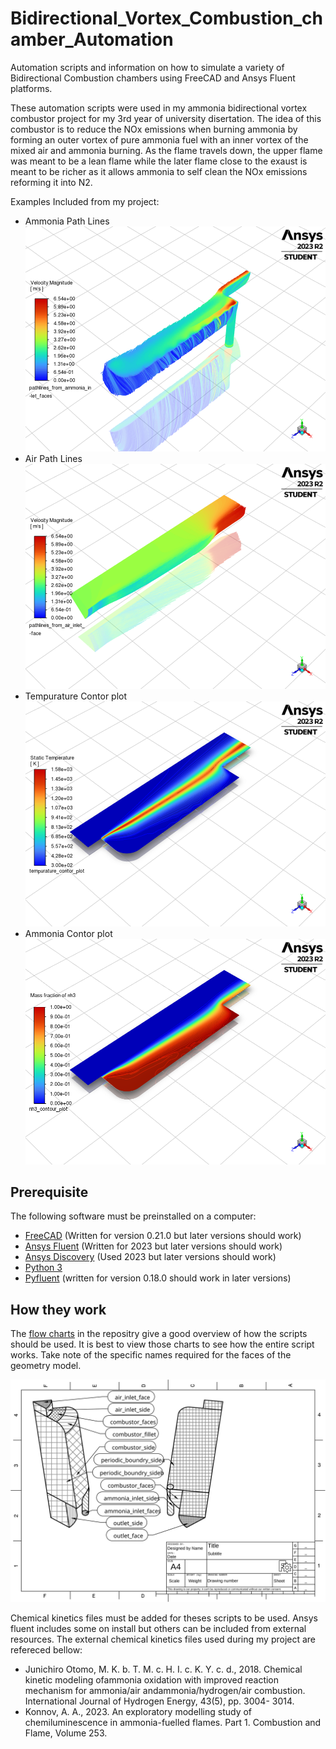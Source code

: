 # Bidirectional_Vortex_Combustion_chamber_Automation
Automation scripts and information on how to simulate a variety of Bidirectional Combustion chambers using FreeCAD and Ansys Fluent platforms.

These automation scripts were used in my ammonia bidirectional vortex combustor project for my 3rd year of university disertation. The idea of this combustor is to reduce the NOx emissions when burning ammonia by forming an outer vortex of pure ammonia fuel with an inner vortex of the mixed air and ammonia burning. As the flame travels down, the upper flame was meant to be a lean flame while the later flame close to the exaust is meant to be richer as it allows ammonia to self clean the NOx emissions reforming it into N2.

Examples Included from my project:
- Ammonia Path Lines
![](Example_Ammonia_Fuel_Inlets_Pathlines.png)
- Air Path Lines
![](Example_Air_Inlet_Path_Lines.png)
- Tempurature Contor plot
![](Example_Tempurature_Contour.png)
- Ammonia Contor plot
![](Example_NH3_Contour_Plot.png)

## Prerequisite
The following software must be preinstalled on a computer:
- [FreeCAD](https://www.freecad.org/) (Written for version 0.21.0 but later versions should work)
- [Ansys Fluent](https://www.ansys.com/products/fluids/ansys-fluent) (Written for 2023 but later versions should work)
- [Ansys Discovery](https://www.ansys.com/products/3d-design/ansys-discovery) (Used 2023 but later versions should work)
- [Python 3](https://www.python.org/)
- [Pyfluent](https://fluent.docs.pyansys.com/) (written for version 0.18.0 should work in later versions)

## How they work
The [flow charts](https://github.com/EthanTesting/Bidirectional_Vortex_Combustion_chamber_Automation/blob/main/Flow_Charts_of_Entire_Work_Process.pdf) in the repositry give a good overview of how the scripts should be used. It is best to view those charts to see how the entire script works. Take note of the specific names required for the faces of the geometry model.

![Specific Names for Model Faces](Assigned_Face_Names_Needed_For_Automation.svg)

Chemical kinetics files must be added for theses scripts to be used. Ansys fluent includes some on install but others can be included from external resources. The external chemical kinetics files used during my project are refereced bellow:
- Junichiro Otomo, M. K. b. T. M. c. H. I. c. K. Y. c. d., 2018. Chemical kinetic modeling ofammonia oxidation with improved reaction mechanism for ammonia/air andammonia/hydrogen/air combustion. International Journal of Hydrogen Energy, 43(5), pp. 3004- 3014.
- Konnov, A. A., 2023. An exploratory modelling study of chemiluminescence in ammonia-fuelled flames. Part 1. Combustion and Flame, Volume 253.


